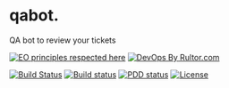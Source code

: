 # qabot.
QA bot to review your tickets

[![EO principles respected here](http://www.elegantobjects.org/badge.svg)](http://www.elegantobjects.org)
[![DevOps By Rultor.com](http://www.rultor.com/b/g4s8/qabot)](http://www.rultor.com/p/g4s8/qabot)

[![Build Status](https://img.shields.io/travis/g4s8/qabot.svg?style=flat-square)](https://travis-ci.org/g4s8/qabot)
[![Build status](https://ci.appveyor.com/api/projects/status/true?svg=true)](https://ci.appveyor.com/project/g4s8/qabot)
[![PDD status](http://www.0pdd.com/svg?name=g4s8/qabot)](http://www.0pdd.com/p?name=g4s8/qabot)
[![License](https://img.shields.io/github/license/g4s8/qabot.svg?style=flat-square)](https://github.com/g4s8/qabot/blob/master/LICENSE)




